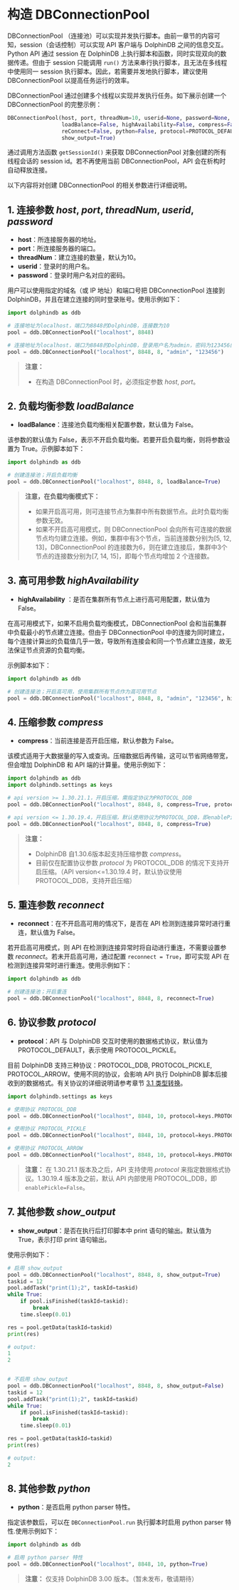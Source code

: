 # 构造 DBConnectionPool

DBConnectionPool （连接池）可以实现并发执行脚本。由前一章节的内容可知，session（会话控制）可以实现 API 客户端与 DolphinDB 之间的信息交互。Python API 通过 session 在 DolphinDB 上执行脚本和函数，同时实现双向的数据传递。但由于 session 只能调用 `run()` 方法来串行执行脚本，且无法在多线程中使用同一 session 执行脚本。因此，若需要并发地执行脚本，建议使用 DBConnectionPool 以提高任务运行的效率。

DBConnectionPool 通过创建多个线程以实现并发执行任务。如下展示创建一个 DBConnectionPool 的完整示例：

```python
DBConnectionPool(host, port, threadNum=10, userid=None, password=None, 
                 loadBalance=False, highAvailability=False, compress=False,  
                 reConnect=False, python=False, protocol=PROTOCOL_DEFAULT,
                 show_output=True)
```

通过调用方法函数 `getSessionId()` 来获取 DBConnectionPool 对象创建的所有线程会话的 session id。若不再使用当前 DBConnectionPool，API 会在析构时自动释放连接。

以下内容将对创建 DBConnectionPool 的相关参数进行详细说明。

## 1. 连接参数 *host*, *port*, *threadNum*, *userid*, *password*

* **host**：所连接服务器的地址。
* **port**：所连接服务器的端口。
* **threadNum**：建立连接的数量，默认为10。
* **userid**：登录时的用户名。
* **password**：登录时用户名对应的密码。

用户可以使用指定的域名（或 IP 地址）和端口号把 DBConnectionPool 连接到 DolphinDB，并且在建立连接的同时登录账号。使用示例如下：

```python
import dolphindb as ddb

# 连接地址为localhost，端口为8848的DolphinDB，连接数为10
pool = ddb.DBConnectionPool("localhost", 8848)

# 连接地址为localhost，端口为8848的DolphinDB，登录用户名为admin，密码为123456的账户，连接数为8
pool = ddb.DBConnectionPool("localhost", 8848, 8, "admin", "123456")
```

> **注意：**
>
> * 在构造 DBConnectionPool 时，必须指定参数 *host*, *port*。

## 2. 负载均衡参数 *loadBalance*

* **loadBalance**：连接池负载均衡相关配置参数，默认值为 False。

该参数的默认值为 False，表示不开启负载均衡。若要开启负载均衡，则将参数设置为 True。示例脚本如下：

```python
import dolphindb as ddb

# 创建连接池；开启负载均衡
pool = ddb.DBConnectionPool("localhost", 8848, 8, loadBalance=True)
```

> **注意，在负载均衡模式下：**
>
> * 如果开启高可用，则可连接节点为集群中所有数据节点。此时负载均衡参数无效。
> * 如果不开启高可用模式，则 DBConnectionPool 会向所有可连接的数据节点均匀建立连接。例如，集群中有3个节点，当前连接数分别为[5, 12, 13]，DBConnectionPool 的连接数为6，则在建立连接后，集群中3个节点的连接数分别为[7, 14, 15]，即每个节点均增加 2 个连接数。

## 3. 高可用参数 *highAvailability*

* **highAvailability** ：是否在集群所有节点上进行高可用配置，默认值为 False。

在高可用模式下，如果不启用负载均衡模式，DBConnectionPool 会和当前集群中负载最小的节点建立连接。但由于 DBConnectionPool 中的连接为同时建立，每个连接计算出的负载值几乎一致，导致所有连接会和同一个节点建立连接，故无法保证节点资源的负载均衡。

示例脚本如下：

```python
import dolphindb as ddb

# 创建连接池；开启高可用，使用集群所有节点作为高可用节点
pool = ddb.DBConnectionPool("localhost", 8848, 8, "admin", "123456", highAvailability=True)
```

## 4. 压缩参数 *compress*

* **compress**：当前连接是否开启压缩，默认参数为 False。

该模式适用于大数据量的写入或查询。压缩数据后再传输，这可以节省网络带宽，但会增加 DolphinDB 和 API 端的计算量。使用示例如下：

```python
import dolphindb as ddb
import dolphindb.settings as keys

# api version >= 1.30.21.1，开启压缩，需指定协议为PROTOCOL_DDB
pool = ddb.DBConnectionPool("localhost", 8848, 8, compress=True, protocol=keys.PROTOCOL_DDB)

# api version <= 1.30.19.4，开启压缩，默认使用协议为PROTOCOL_DDB，即enablePickle=False
pool = ddb.DBConnectionPool("localhost", 8848, 8, compress=True)
```

> **注意：**
>
> * DolphinDB 自1.30.6版本起支持压缩参数 *compress*。
> * 目前仅在配置协议参数 *protocol* 为 PROTOCOL_DDB 的情况下支持开启压缩。（API version<=1.30.19.4 时，默认协议使用PROTOCOL_DDB，支持开启压缩）

## 5. 重连参数 *reconnect*

* **reconnect**：在不开启高可用的情况下，是否在 API 检测到连接异常时进行重连，默认值为 False。

若开启高可用模式，则 API 在检测到连接异常时将自动进行重连，不需要设置参数 *reconnect*。若未开启高可用，通过配置 `reconnect = True`，即可实现 API 在检测到连接异常时进行重连。使用示例如下：

```python
import dolphindb as ddb

# 创建连接池；开启重连
pool = ddb.DBConnectionPool("localhost", 8848, 8, reconnect=True)
```

## 6. 协议参数 *protocol*

* **protocol**：API 与 DolphinDB 交互时使用的数据格式协议，默认值为 PROTOCOL_DEFAULT，表示使用 PROTOCOL_PICKLE。

目前 DolphinDB 支持三种协议：PROTOCOL_DDB, PROTOCOL_PICKLE, PROTOCOL_ARROW。使用不同的协议，会影响 API 执行 DolphinDB 脚本后接收到的数据格式。有关协议的详细说明请参考章节 [3.1 类型转换](../../3_AdvancedOperations/3.1_DataTypeCasting/3.1.0_TypeCasting.md)。

```python
import dolphindb.settings as keys

# 使用协议 PROTOCOL_DDB
pool = ddb.DBConnectionPool("localhost", 8848, 10, protocol=keys.PROTOCOL_DDB)

# 使用协议 PROTOCOL_PICKLE
pool = ddb.DBConnectionPool("localhost", 8848, 10, protocol=keys.PROTOCOL_PICKLE)

# 使用协议 PROTOCOL_ARROW
pool = ddb.DBConnectionPool("localhost", 8848, 10, protocol=keys.PROTOCOL_ARROW)
```

> **注意：** 在 1.30.21.1 版本及之后，API 支持使用 *protocol* 来指定数据格式协议。1.30.19.4 版本及之前，默认 API 内部使用 PROTOCOL_DDB，即 `enablePickle=False`。

## 7. 其他参数 *show_output*

* **show_output**：是否在执行后打印脚本中 print 语句的输出。默认值为 True，表示打印 print 语句输出。

使用示例如下：

```python
# 启用 show_output
pool = ddb.DBConnectionPool("localhost", 8848, 8, show_output=True)
taskid = 12
pool.addTask("print(1);2", taskId=taskid)
while True:
    if pool.isFinished(taskId=taskid):
        break
    time.sleep(0.01)

res = pool.getData(taskId=taskid)
print(res)

# output:
1
2


# 不启用 show_output
pool = ddb.DBConnectionPool("localhost", 8848, 8, show_output=False)
taskid = 12
pool.addTask("print(1);2", taskId=taskid)
while True:
    if pool.isFinished(taskId=taskid):
        break
    time.sleep(0.01)

res = pool.getData(taskId=taskid)
print(res)

# output:
2
```

## 8. 其他参数 *python*

* **python**：是否启用 python parser 特性。

指定该参数后，可以在 `DBConnectionPool.run` 执行脚本时启用 python parser 特性.使用示例如下：

```python
import dolphindb as ddb

# 启用 python parser 特性
pool = ddb.DBConnectionPool("localhost", 8848, 10, python=True)
```

> **注意：** 仅支持 DolphinDB 3.00 版本。（暂未发布，敬请期待）
